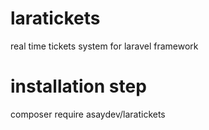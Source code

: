 # laratickets
real time tickets system for laravel framework

# installation step

composer require asaydev/laratickets
